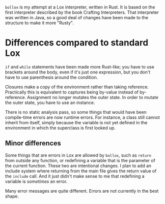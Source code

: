 `bollox` is my attempt at a Lox interpreter, written in Rust. It is based on the first interpreter described by the book Crafting Interpreters. That interpreter was written in Java, so a good deal of changes have been made to the structure to make it more "Rusty".

# Differences compared to standard Lox #

`if` and `while` statements have been made more Rust-like; you have to use brackets around the body, even if it's just one expression, but you don't have to use parenthesis around the condition.

Closures make a copy of the environment rather than taking reference. Practically this is equivalent to captures being by-value instead of by-reference. Assignment no longer mutates the outer state. In order to mutate the outer state, you have to use an instance.

There is no static analysis pass, so some things that would have been compile-time errors are now runtime errors. For instance, a class still cannot inherit from itself, simply because the variable is not yet defined in the environment in which the superclass is first looked up.

## Minor differences ##

Some things that are errors in Lox are allowed by `bollox`, such as `return` from outside any function, or redefining a variable that is the parameter of the current function. These two are intentional changes. I plan to add an include system where returning from the main file gives the return value of the `include` call. And it just didn't make sense to me that redefining a variable is *sometimes* an error.

Many error messages are quite different. Errors are not currently in the best shape.

